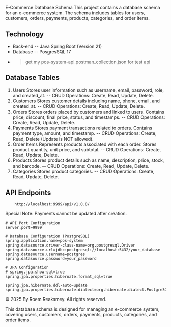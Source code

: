E-Commerce Database Schema
This project contains a database schema for an e-commerce system. The schema includes tables for users, customers, orders, payments, products, categories, and order items.

## Technology
 * Back-end
    -- Java Spring Boot (Version 21)
 * Database
    -- PosgresSQL 17

- > get my pos-system-api.postman_collection.json for test api

## Database Tables
1. Users
Stores user information such as username, email, password, role, and created_at.
-- CRUD Operations: Create, Read, Update, Delete.
2. Customers
Stores customer details including name, phone, email, and created_at.
-- CRUD Operations: Create, Read, Update, Delete.
3. Orders
Stores orders placed by customers and linked to users.
Contains price, discount, final price, status, and timestamps.
-- CRUD Operations: Create, Read, Update, Delete.
4. Payments
Stores payment transactions related to orders.
Contains payment type, amount, and timestamp.
-- CRUD Operations: Create, Read, Delete (Update is NOT allowed).
5. Order Items
Represents products associated with each order.
Stores product quantity, unit price, and subtotal.
-- CRUD Operations: Create, Read, Update, Delete.
6. Products
Stores product details such as name, description, price, stock, and barcode.
-- CRUD Operations: Create, Read, Update, Delete.
7. Categories
Stores product categories.
-- CRUD Operations: Create, Read, Update, Delete.


## API Endpoints

```
    http://localhost:9999/api/v1.0.0/
```

Special Note:
Payments cannot be updated after creation.

```
# API Port Configuration
server.port=9999

# Database Configuration (PostgreSQL)
spring.application.name=pos-system
spring.datasource.driver-class-name=org.postgresql.Driver
spring.datasource.url=jdbc:postgresql://localhost:5432/your_database
spring.datasource.username=postgres
spring.datasource.password=your_password

# JPA Configuration
# spring.jpa.show-sql=true
spring.jpa.properties.hibernate.format_sql=true

spring.jpa.hibernate.ddl-auto=update
spring.jpa.properties.hibernate.dialect=org.hibernate.dialect.PostgreSQLDialect
```


© 2025 By Roem Reaksmey. All rights reserved.

This database schema is designed for managing an e-commerce system, covering users, customers, orders, payments, products, categories, and order items.

